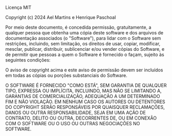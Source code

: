 Licença MIT

Copyright (c) 2024 Ael Martins e Henrique Paschoal

Por meio deste documento, é concedida permissão, gratuitamente, a qualquer pessoa que obtenha uma cópia deste software e dos arquivos de documentação associados (o "Software"), para lidar com o Software sem restrições, incluindo, sem limitação, os direitos de usar, copiar, modificar, mesclar, publicar, distribuir, sublicenciar e/ou vender cópias do Software, e de permitir que pessoas a quem o Software é fornecido o façam, sujeito às seguintes condições:

O aviso de copyright acima e este aviso de permissão devem ser incluídos em todas as cópias ou porções substanciais do Software.

O SOFTWARE É FORNECIDO "COMO ESTÁ", SEM GARANTIA DE QUALQUER TIPO, EXPRESSA OU IMPLÍCITA, INCLUINDO, MAS NÃO SE LIMITANDO A, GARANTIAS DE COMERCIALIZAÇÃO, ADEQUAÇÃO A UM DETERMINADO FIM E NÃO VIOLAÇÃO. EM NENHUM CASO OS AUTORES OU DETENTORES DO COPYRIGHT SERÃO RESPONSÁVEIS POR QUAISQUER RECLAMAÇÕES, DANOS OU OUTRA RESPONSABILIDADE, SEJA EM UMA AÇÃO DE CONTRATO, DELITO OU OUTRA, DECORRENTES DE, OU EM CONEXÃO COM O SOFTWARE OU O USO OU OUTRAS NEGOCIAÇÕES NO SOFTWARE.
